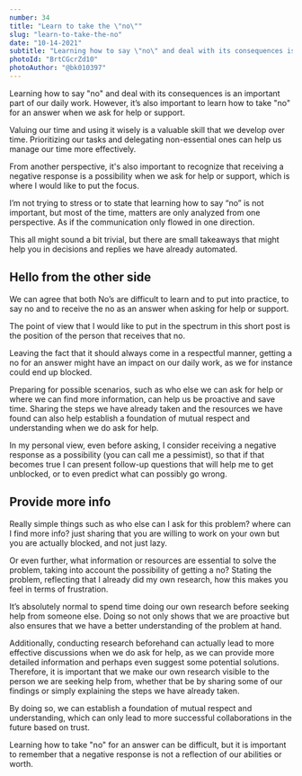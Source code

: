 ```yaml
---
number: 34
title: "Learn to take the \"no\""
slug: "learn-to-take-the-no"
date: "10-14-2021"
subtitle: "Learning how to say \"no\" and deal with its consequences is an important part of our daily work. However, it’s also important to learn how to take \"no\" for an answer when we ask for help or support."
photoId: "BrtCGcrZd10"
photoAuthor: "@bk010397"
--- 
```


Learning how to say "no" and deal with its consequences is an important part of our daily work. However, it’s also important to learn how to take "no" for an answer when we ask for help or support.

Valuing our time and using it wisely is a valuable skill that we develop over time. Prioritizing our tasks and delegating non-essential ones can help us manage our time more effectively. 

From another perspective, it's also important to recognize that receiving a negative response is a possibility when we ask for help or support, which is where I would like to put the focus. 

I’m not trying to stress or to state that learning how to say “no” is not important, but most of the time, matters are only analyzed from one perspective. As if the communication only flowed in one direction.

This all might sound a bit trivial, but there are small takeaways that might help you in decisions and replies we have already automated. 

## **Hello from the other side**

We can agree that both No’s are difficult to learn and to put into practice, to say no and to receive the no as an answer when asking for help or support.

The point of view that I would like to put in the spectrum in this short post is the position of the person that receives that no. 

Leaving the fact that it should always come in a respectful manner, getting a no for an answer might have an impact on our daily work, as we for instance could end up blocked.

Preparing for possible scenarios, such as who else we can ask for help or where we can find more information, can help us be proactive and save time. Sharing the steps we have already taken and the resources we have found can also help establish a foundation of mutual respect and understanding when we do ask for help.

In my personal view, even before asking, I consider receiving a negative response as a possibility (you can call me a pessimist), so that if that becomes true I can present follow-up questions that will help me to get unblocked, or to even predict what can possibly go wrong.

## **Provide more info**

Really simple things such as who else can I ask for this problem? where can I find more info? just sharing that you are willing to work on your own but you are actually blocked, and not just lazy.

Or even further, what information or resources are essential to solve the problem, taking into account the possibility of getting a no? Stating the problem, reflecting that I already did my own research, how this makes you feel in terms of frustration.

It’s absolutely normal to spend time doing our own research before seeking help from someone else. Doing so not only shows that we are proactive but also ensures that we have a better understanding of the problem at hand. 

Additionally, conducting research beforehand can actually lead to more effective discussions when we do ask for help, as we can provide more detailed information and perhaps even suggest some potential solutions. Therefore, it is important that we make our own research visible to the person we are seeking help from, whether that be by sharing some of our findings or simply explaining the steps we have already taken. 

By doing so, we can establish a foundation of mutual respect and understanding, which can only lead to more successful collaborations in the future based on trust.

Learning how to take "no" for an answer can be difficult, but it is important to remember that a negative response is not a reflection of our abilities or worth.